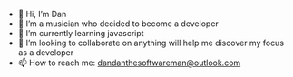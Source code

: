 - 👋 Hi, I’m Dan
- 👀 I’m a musician who decided to become a developer
- 🌱 I’m currently learning javascript
- 💞️ I’m looking to collaborate on anything will help me discover my focus as a developer
- 📫 How to reach me: dandanthesoftwareman@outlook.com

<!---
dandanthesoftwareman/dandanthesoftwareman is a ✨ special ✨ repository because its `README.md` (this file) appears on your GitHub profile.
You can click the Preview link to take a look at your changes.
--->

